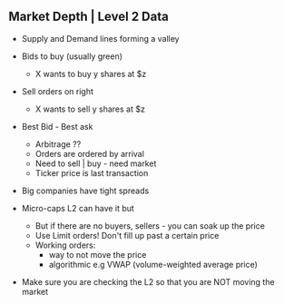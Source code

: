 ## Market Depth | Level 2 Data
- Supply and Demand lines forming a valley
- Bids to buy  (usually green)
  - X wants to buy y shares at $z
- Sell orders on right
  - X wants to sell y shares at $z
- Best Bid - Best ask
  - Arbitrage ??
  - Orders are ordered by arrival
  - Need to sell | buy - need market
  - Ticker price is last transaction

- Big companies have tight spreads
- Micro-caps L2 can have it but
  - But if there are no buyers, sellers - you can soak up the price
  - Use Limit orders! Don't fill up past a certain price
  - Working orders:
    - way to not move the price
    - algorithmic e.g VWAP (volume-weighted average price)

- Make sure you are checking the L2 so that you are NOT moving the market
